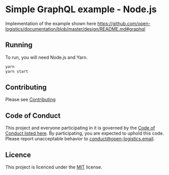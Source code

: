 # Simple GraphQL example - Node.js

Implementation of the example shown here https://github.com/open-logistics/documentation/blob/master/design/README.md#graphql

## Running

To run, you will need Node.js and Yarn.

```bash
yarn
yarn start
```

## Contributing

Please see [Contributing](./CONTRIBUTING.md)

## Code of Conduct 

This project and everyone participating in it is governed by the [Code of Conduct listed here](./CODE_OF_CONDUCT.md). By participating, you are expected to uphold this code. Please report unacceptable behavior to [conduct@open-logistics.email](mailto:conduct@open-logistics.email).

## Licence

This project is licenced under the [MIT](./LICENSE) license.
